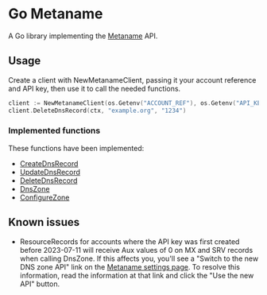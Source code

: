 # Go Metaname

A Go library implementing the [Metaname](https://metaname.net) API.

## Usage

Create a client with NewMetanameClient, passing it your account reference and API key, then use it to call the needed functions.

```go
client := NewMetanameClient(os.Getenv("ACCOUNT_REF"), os.Getenv("API_KEY"))
client.DeleteDnsRecord(ctx, "example.org", "1234")
```

### Implemented functions

These functions have been implemented:

* [CreateDnsRecord](https://metaname.net/api/1.1/doc#create_dns_record)
* [UpdateDnsRecord](https://metaname.net/api/1.1/doc#update_dns_record)
* [DeleteDnsRecord](https://metaname.net/api/1.1/doc#delete_dns_record)
* [DnsZone](https://metaname.net/api/1.1/doc#dns_zone)
* [ConfigureZone](https://metaname.net/api/1.1/doc#configure_zone)

## Known issues

* ResourceRecords for accounts where the API key was first created before 2023-07-11 will receive Aux values of 0 on MX and SRV records when calling DnsZone. If this affects you, you'll see a "Switch to the new DNS zone API" link on the [Metaname settings page](https://metaname.net/my/settings). To resolve this information, read the information at that link and click the "Use the new API" button.

